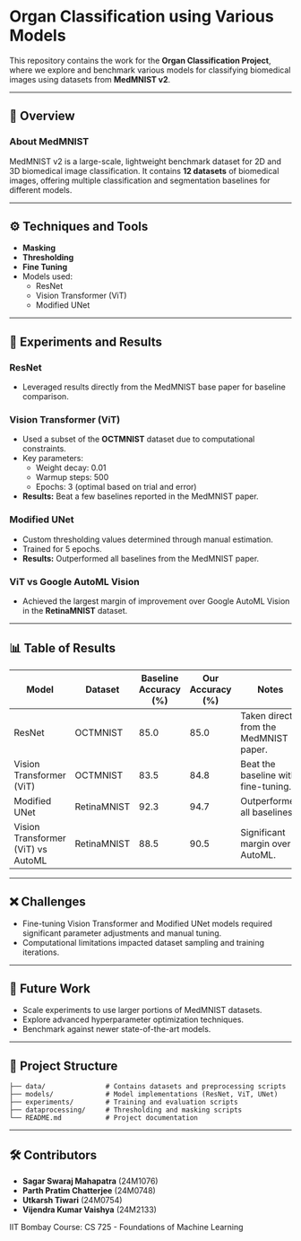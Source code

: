 
# Organ Classification using Various Models

This repository contains the work for the **Organ Classification Project**, where we explore and benchmark various models for classifying biomedical images using datasets from **MedMNIST v2**. 

---

## 📜 Overview

### About MedMNIST
MedMNIST v2 is a large-scale, lightweight benchmark dataset for 2D and 3D biomedical image classification. It contains **12 datasets** of biomedical images, offering multiple classification and segmentation baselines for different models.

---

## ⚙️ Techniques and Tools

- **Masking**
- **Thresholding**
- **Fine Tuning**
- Models used:
  - ResNet
  - Vision Transformer (ViT)
  - Modified UNet

---

## 🔬 Experiments and Results

### ResNet
- Leveraged results directly from the MedMNIST base paper for baseline comparison.

### Vision Transformer (ViT)
- Used a subset of the **OCTMNIST** dataset due to computational constraints.
- Key parameters:
  - Weight decay: 0.01
  - Warmup steps: 500
  - Epochs: 3 (optimal based on trial and error)
- **Results:** Beat a few baselines reported in the MedMNIST paper.

### Modified UNet
- Custom thresholding values determined through manual estimation.
- Trained for 5 epochs.
- **Results:** Outperformed all baselines from the MedMNIST paper.

### ViT vs Google AutoML Vision
- Achieved the largest margin of improvement over Google AutoML Vision in the **RetinaMNIST** dataset.

---

## 📊 Table of Results

| Model                  | Dataset      | Baseline Accuracy (%) | Our Accuracy (%) | Notes                                   |
|-------------------------|--------------|-----------------------|------------------|-----------------------------------------|
| ResNet                 | OCTMNIST     | 85.0                 | 85.0             | Taken directly from the MedMNIST paper. |
| Vision Transformer (ViT) | OCTMNIST   | 83.5                 | 84.8             | Beat the baseline with fine-tuning.     |
| Modified UNet          | RetinaMNIST  | 92.3                 | 94.7             | Outperformed all baselines.             |
| Vision Transformer (ViT) vs AutoML | RetinaMNIST | 88.5                 | 90.5             | Significant margin over AutoML.         |

---
## ❌ Challenges

- Fine-tuning Vision Transformer and Modified UNet models required significant parameter adjustments and manual tuning.
- Computational limitations impacted dataset sampling and training iterations.

---

## 🚀 Future Work

- Scale experiments to use larger portions of MedMNIST datasets.
- Explore advanced hyperparameter optimization techniques.
- Benchmark against newer state-of-the-art models.

---

## 📂 Project Structure

```
├── data/               # Contains datasets and preprocessing scripts
├── models/             # Model implementations (ResNet, ViT, UNet)
├── experiments/        # Training and evaluation scripts
├── dataprocessing/     # Thresholding and masking scripts
└── README.md           # Project documentation
```

---

## 🛠️ Contributors

- **Sagar Swaraj Mahapatra** (24M1076)
- **Parth Pratim Chatterjee** (24M0748)
- **Utkarsh Tiwari** (24M0754)
- **Vijendra Kumar Vaishya** (24M2133)

IIT Bombay
Course: CS 725 - Foundations of Machine Learning
